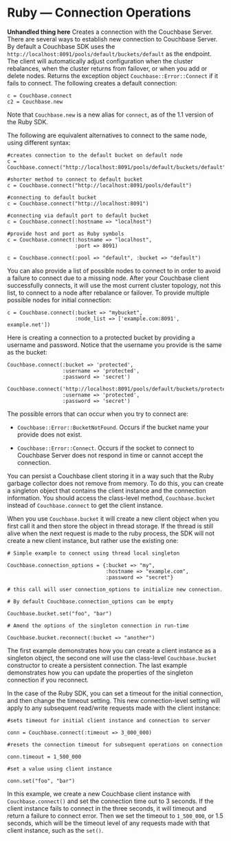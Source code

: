 # Ruby — Connection Operations

**Unhandled thing here**
Creates a connection with the Couchbase Server. There are several ways to
establish new connection to Couchbase Server. By default a Couchbase SDK uses
the `http://localhost:8091/pools/default/buckets/default` as the endpoint. The
client will automatically adjust configuration when the cluster rebalances, when
the cluster returns from failover, or when you add or delete nodes. Returns the
exception object `Couchbase::Error::Connect` if it fails to connect. The
following creates a default connection:


```
c = Couchbase.connect
c2 = Couchbase.new
```

Note that `Couchbase.new` is a new alias for `connect`, as of the 1.1 version of
the Ruby SDK.

The following are equivalent alternatives to connect to the same node, using
different syntax:


```
#creates connection to the default bucket on default node
c = Couchbase.connect("http://localhost:8091/pools/default/buckets/default")

#shorter method to connect to default bucket
c = Couchbase.connect("http://localhost:8091/pools/default")

#connecting to default bucket
c = Couchbase.connect("http://localhost:8091")

#connecting via default port to default bucket
c = Couchbase.connect(:hostname => "localhost")

#provide host and port as Ruby symbols
c = Couchbase.connect(:hostname => "localhost",
                      :port => 8091)

c = Couchbase.connect(:pool => "default", :bucket => "default")
```

You can also provide a list of possible nodes to connect to in order to avoid a
failure to connect due to a missing node. After your Couchbase client
successfully connects, it will use the most current cluster topology, not this
list, to connect to a node after rebalance or failover. To provide multiple
possible nodes for initial connection:


```
c = Couchbase.connect(:bucket => "mybucket",
                      :node_list => ['example.com:8091', example.net'])
```

Here is creating a connection to a protected bucket by providing a username and
password. Notice that the username you provide is the same as the bucket:


```
Couchbase.connect(:bucket => 'protected',
                  :username => 'protected',
                  :password => 'secret')

Couchbase.connect('http://localhost:8091/pools/default/buckets/protected',
                  :username => 'protected',
                  :password => 'secret')
```

The possible errors that can occur when you try to connect are:

 * `Couchbase::Error::BucketNotFound`. Occurs if the bucket name your provide does
   not exist.

 * `Couchbase::Error::Connect`. Occurs if the socket to connect to Couchbase Server
   does not respond in time or cannot accept the connection.

You can persist a Couchbase client storing it in a way such that the Ruby
garbage collector does not remove from memory. To do this, you can create a
singleton object that contains the client instance and the connection
information. You should access the class-level method, `Couchbase.bucket`
instead of `Couchbase.connect` to get the client instance.

When you use `Couchbase.bucket` it will create a new client object when you
first call it and then store the object in thread storage. If the thread is
still alive when the next request is made to the ruby process, the SDK will not
create a new client instance, but rather use the existing one:


```
# Simple example to connect using thread local singleton

Couchbase.connection_options = {:bucket => "my",
                                :hostname => "example.com",
                                :password => "secret"}

# this call will user connection_options to initialize new connection.

# By default Couchbase.connection_options can be empty

Couchbase.bucket.set("foo", "bar")

# Amend the options of the singleton connection in run-time

Couchbase.bucket.reconnect(:bucket => "another")
```

The first example demonstrates how you can create a client instance as a
singleton object, the second one will use the class-level `Couchbase.bucket`
constructor to create a persistent connection. The last example demonstrates how
you can update the properties of the singleton connection if you reconnect.

In the case of the Ruby SDK, you can set a timeout for the initial connection,
and then change the timeout setting. This new connection-level setting will
apply to any subsequent read/write requests made with the client instance:


```
#sets timeout for initial client instance and connection to server

conn = Couchbase.connect(:timeout => 3_000_000)

#resets the connection timeout for subsequent operations on connection

conn.timeout = 1_500_000

#set a value using client instance

conn.set("foo", "bar")
```

In this example, we create a new Couchbase client instance with
`Couchbase.connect()` and set the connection time out to 3 seconds. If the
client instance fails to connect in the three seconds, it will timeout and
return a failure to connect error. Then we set the timeout to `1_500_000`, or
1.5 seconds, which will be the timeout level of any requests made with that
client instance, such as the `set()`.

<a id="couchbase-sdk-ruby-store"></a>
